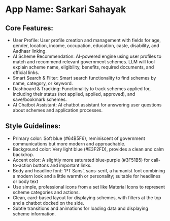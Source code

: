 # **App Name**: Sarkari Sahayak

## Core Features:

- User Profile: User profile creation and management with fields for age, gender, location, income, occupation, education, caste, disability, and Aadhaar linking.
- AI Scheme Recommendation: AI-powered engine using user profiles to match and recommend relevant government schemes. LLM will tool explain scheme name, eligibility, benefits, required documents, and official links.
- Smart Search & Filter: Smart search functionality to find schemes by name, category, or keyword.
- Dashboard & Tracking: Functionality to track schemes applied for, including their status (not applied, applied, approved), and save/bookmark schemes.
- AI Chatbot Assistant: AI chatbot assistant for answering user questions about schemes and application processes.

## Style Guidelines:

- Primary color: Soft blue (#64B5F6), reminiscent of government communications but more modern and approachable.
- Background color: Very light blue (#E3F2FD), provides a clean and calm backdrop.
- Accent color: A slightly more saturated blue-purple (#3F51B5) for call-to-action buttons and important links.
- Body and headline font: 'PT Sans', sans-serif, a humanist font combining a modern look and a little warmth or personality; suitable for headlines or body text
- Use simple, professional icons from a set like Material Icons to represent scheme categories and actions.
- Clean, card-based layout for displaying schemes, with filters at the top and a chatbot docked on the side.
- Subtle transitions and animations for loading data and displaying scheme information.